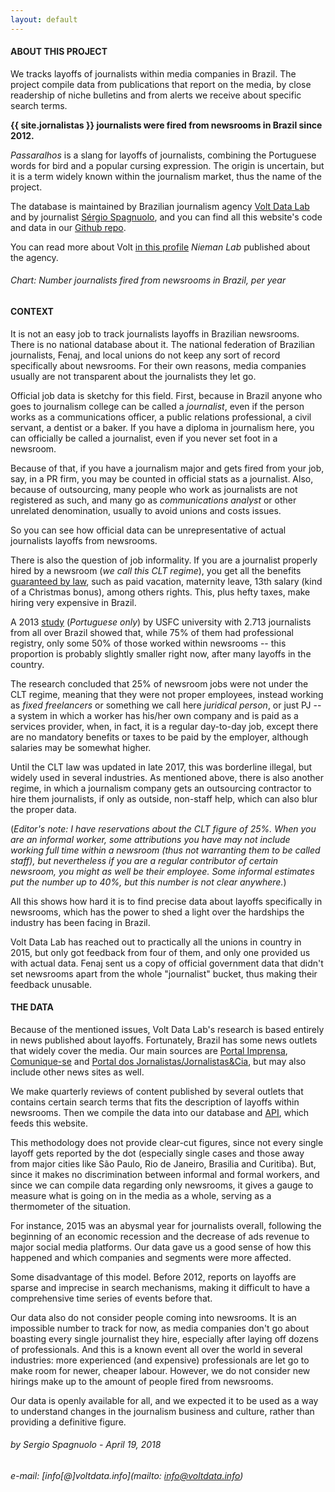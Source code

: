 ```yaml
---
layout: default
---
```


#### ABOUT THIS PROJECT

We tracks layoffs of journalists within media companies in Brazil. The project compile data from publications that report on the media, by close readership of niche bulletins and from alerts we receive about specific search terms.

**{{ site.jornalistas }} journalists were fired from newsrooms in Brazil since 2012.**

*Passaralhos* is a slang for layoffs of journalists, combining the Portuguese words for bird and a popular cursing expression. The origin is uncertain, but it is a term widely known within the journalism market, thus the name of the project.

The database is maintained by Brazilian journalism agency [Volt Data Lab](www.voltdata.info) and by journalist [Sérgio Spagnuolo](www.twitter.com/sergiospagnuolo), and you can find all this website's code and data in our [Github repo](https://github.com/voltdatalab/passaralhos).

You can read more about Volt [in this profile](http://bit.ly/2vsZP9p) *Nieman Lab* published about the agency.

###### Chart: Number journalists fired from newsrooms in Brazil, per year

<script src="https://ajax.googleapis.com/ajax/libs/jquery/3.1.0/jquery.min.js"></script>
<script src="js/d3.js"></script>
<script src="js/d3plus.js"></script>
<div id="chart"> </div>
<script src="graficos/barras_ano.js"></script>

#### CONTEXT

It is not an easy job to track journalists layoffs in Brazilian newsrooms. There is no national database about it. The national federation of Brazilian journalists, Fenaj, and local unions do not keep any sort of record specifically about newsrooms. For their own reasons, media companies usually are not transparent about the journalists they let go.

Official job data is sketchy for this field. First, because in Brazil anyone who goes to journalism college can be called a *journalist*, even if the person works as a communications officer, a public relations professional, a civil servant, a dentist or a baker. If you have a diploma in journalism here, you can officially be called a journalist, even if you never set foot in a newsroom.

Because of that, if you have a journalism major and gets fired from your job, say, in a PR firm, you may be counted in official stats as a journalist. Also, because of outsourcing, many people who work as journalists are not registered as such, and many go as *communications analyst* or other unrelated denomination, usually to avoid unions and costs issues.

So you can see how official data can be unrepresentative of actual journalists layoffs from newsrooms.

There is also the question of job informality. If you are a journalist properly hired by a newsroom (*we call this CLT regime*), you get all the benefits [guaranteed by law]((http://bit.ly/2vxVtxW)), such as paid vacation, maternity leave, 13th salary (kind of a Christmas bonus), among others rights. This, plus hefty taxes, make hiring very expensive in Brazil.

A 2013 [study](http://bit.ly/2JaiNU6) (*Portuguese only*) by USFC university with 2.713 journalists from all over Brazil showed that, while 75% of them had professional registry, only some 50% of those worked within newsrooms -- this proportion is probably slightly smaller right now, after many layoffs in the country.

The research concluded that 25% of newsroom jobs were not under the CLT regime, meaning that they were not proper employees, instead working as *fixed freelancers* or something we call here *juridical person*, or just PJ -- a system in which a worker has his/her own company and is paid as a services provider, when, in fact, it is a regular day-to-day job, except there are no mandatory benefits or taxes to be paid by the employer, although salaries may be somewhat higher.

Until the CLT law was updated in late 2017, this was borderline illegal, but widely used in several industries. As mentioned above, there is also another regime, in which a journalism company gets an outsourcing contractor to hire them journalists, if only as outside, non-staff help, which can also blur the proper data.

(*Editor's note: I have reservations about the CLT figure of 25%. When you are an informal worker, some attributions you have may not include working full time within a newsroom (thus not warranting them to be called staff), but nevertheless if you are a regular contributor of certain newsroom, you might as well be their employee. Some informal estimates put the number up to 40%, but this number is not clear anywhere.*)

All this shows how hard it is to find precise data about layoffs specifically in newsrooms, which has the power to shed a light over the hardships the industry has been facing in Brazil.

Volt Data Lab has reached out to practically all the unions in country in 2015, but only got feedback from four of them, and only one provided us with actual data. Fenaj sent us a copy of official government data that didn't set newsrooms apart from the whole "journalist" bucket, thus making their feedback unusable.

#### THE DATA

Because of the mentioned issues, Volt Data Lab's research is based entirely in news published about layoffs. Fortunately, Brazil has some news outlets that widely cover the media. Our main sources are [Portal Imprensa](http://portalimprensa.com.br/), [Comunique-se](http://comunique-se.com.br/) and [Portal dos Jornalistas/Jornalistas&Cia](http://portaldosjornalistas.com.br/), but may also include other news sites as well.

We make quarterly reviews of content published by several outlets that contains certain search terms that fits the description of layoffs within newsrooms. Then we compile the data into our database and [API](https://raw.githubusercontent.com/voltdatalab/passaralhos/gh-pages/_data/jornalistas.json), which feeds this website.

This methodology does not provide clear-cut figures, since not every single layoff gets reported by the dot (especially single cases and those away from major cities like São Paulo, Rio de Janeiro, Brasilia and Curitiba). But, since it makes no discrimination between informal and formal workers, and since we can compile data regarding only newsrooms, it gives a gauge to measure what is going on in the media as a whole, serving as a thermometer of the situation.

For instance, 2015 was an abysmal year for journalists overall, following the beginning of an economic recession and the decrease of ads revenue to major social media platforms. Our data gave us a good sense of how this happened and which companies and segments were more affected.

Some disadvantage of this model. Before 2012, reports on layoffs are sparse and imprecise in search mechanisms, making it difficult to have a comprehensive time series of events before that.

Our data also do not consider people coming into newsrooms. It is an impossible number to track for now, as media companies don't go about boasting every single journalist they hire, especially after laying off dozens of professionals. And this is a known event all over the world in several industries: more experienced (and expensive) professionals are let go to make room for newer, cheaper labour. However, we do not consider new hirings make up to the amount of people fired from newsrooms.

Our data is openly available for all, and we expected it to be used as a way to understand changes in the journalism business and culture, rather than providing a definitive figure.

###### *by Sergio Spagnuolo - April 19, 2018*
###### *e-mail: [info[@]voltdata.info](mailto: info@voltdata.info)*
